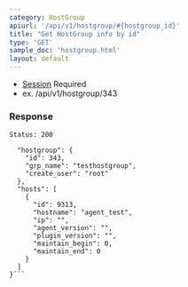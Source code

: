 ```yaml
---
category: HostGroup
apiurl: '/api/v1/hostgroup/#{hostgroup_id}'
title: "Get HostGroup info by id"
type: 'GET'
sample_doc: 'hostgroup.html'
layout: default
---
```


* [Session](#/authentication) Required
* ex. /api/v1/hostgroup/343

### Response

```Status: 200```
```{
  "hostgroup": {
    "id": 343,
    "grp_name": "testhostgroup",
    "create_user": "root"
  },
  "hosts": [
    {
      "id": 9313,
      "hostname": "agent_test",
      "ip": "",
      "agent_version": "",
      "plugin_version": "",
      "maintain_begin": 0,
      "maintain_end": 0
    }
  ]
}```
